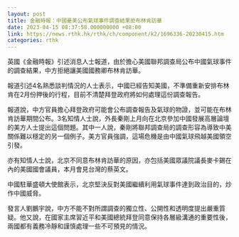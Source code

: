 ```yaml
---
layout: post
title: 金融時報：中國憂美公布氣球事件調查結果拒布林肯訪華
date: 2023-04-15 08:37:58.000000000 +08:00
link: https://news.rthk.hk/rthk/ch/component/k2/1696336-20230415.htm
categories: rthk
---
```


英國《金融時報》引述消息人士報道，由於擔心美國聯邦調查局公布中國氣球事件的調查結果，中方拒絕讓美國國務卿布林肯訪華。

報道引述4名熟悉談判情況的人士表示，中國已經告知美國，不準備重新安排布林肯在2月份押後的行程，目前不清楚拜登政府將如何處理這份調查報告。

報道說，中方官員擔心拜登政府可能會公布調查報告及氣球的物證，並可能在布林肯訪華期間公布。3名知情人士說，外長秦剛上月向在北京參加中國發展高層論壇的美方人士提出這個問題。其中一人說，秦剛將聯邦調查局的調查形容為導致中美關係難以穩定的另一個例子。美方官員強調，這場危機是由中國氣球飛越美國領空引發。

亦有知情人士說，北京不同意布林肯訪華的原因，亦包括美國眾議院議長麥卡錫在內的美國國會議員，本月會見台灣的蔡英文。

中國駐華盛頓大使館表示，北京堅決反對美國繼續利用氣球事件達到政治目的，炒作中國威脅。

發言人劉鵬宇說，中方不能不對所謂調查的獨立性、公開性和透明度提出嚴重質疑。他又說，在國家主席習近平和美國總統拜登同意保持各層級溝通的重要性後，兩國都有義務冷靜和謹慎處理一些不可預見的情況。

